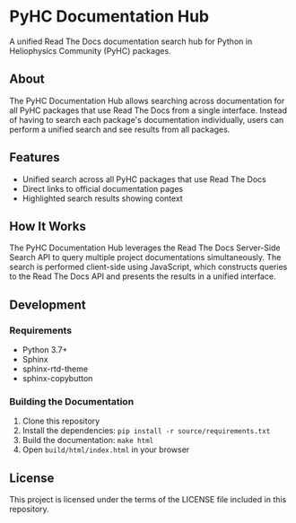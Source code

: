 # PyHC Documentation Hub

A unified Read The Docs documentation search hub for Python in Heliophysics Community (PyHC) packages.

## About

The PyHC Documentation Hub allows searching across documentation for all PyHC packages that use Read The Docs from a single interface. Instead of having to search each package's documentation individually, users can perform a unified search and see results from all packages.

## Features

- Unified search across all PyHC packages that use Read The Docs
- Direct links to official documentation pages
- Highlighted search results showing context

## How It Works

The PyHC Documentation Hub leverages the Read The Docs Server-Side Search API to query multiple project documentations simultaneously. The search is performed client-side using JavaScript, which constructs queries to the Read The Docs API and presents the results in a unified interface.

## Development

### Requirements

- Python 3.7+
- Sphinx
- sphinx-rtd-theme
- sphinx-copybutton

### Building the Documentation

1. Clone this repository
2. Install the dependencies: `pip install -r source/requirements.txt`
3. Build the documentation: `make html`
4. Open `build/html/index.html` in your browser

## License

This project is licensed under the terms of the LICENSE file included in this repository.
